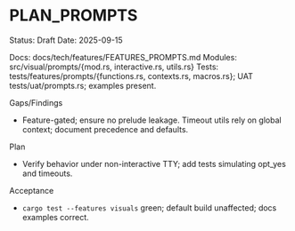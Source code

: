 # PLAN_PROMPTS

Status: Draft
Date: 2025-09-15

Docs: docs/tech/features/FEATURES_PROMPTS.md
Modules: src/visual/prompts/{mod.rs, interactive.rs, utils.rs}
Tests: tests/features/prompts/{functions.rs, contexts.rs, macros.rs}; UAT tests/uat/prompts.rs; examples present.

Gaps/Findings
- Feature-gated; ensure no prelude leakage. Timeout utils rely on global context; document precedence and defaults.

Plan
- Verify behavior under non-interactive TTY; add tests simulating opt_yes and timeouts.

Acceptance
- `cargo test --features visuals` green; default build unaffected; docs examples correct.

